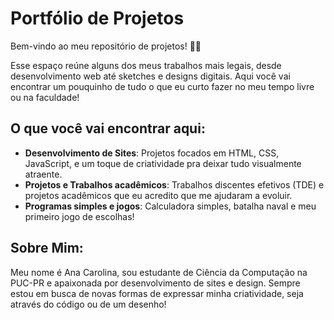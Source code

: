 <h1>Portfólio de Projetos</h1>

  <p>Bem-vindo ao meu repositório de projetos! 🎨🚀</p>

  <p>Esse espaço reúne alguns dos meus trabalhos mais legais, desde desenvolvimento web até sketches e designs digitais. Aqui você vai encontrar um pouquinho de tudo o que eu curto fazer no meu tempo livre ou na faculdade!</p>

  <h2>O que você vai encontrar aqui:</h2>
  <ul>
    <li><strong>Desenvolvimento de Sites</strong>: Projetos focados em HTML, CSS, JavaScript, e um toque de criatividade pra deixar tudo visualmente atraente.</li>
    <li><strong>Projetos e Trabalhos acadêmicos</strong>: Trabalhos discentes efetivos (TDE) e projetos acadêmicos que eu acredito que me ajudaram a evoluir. </li>
    <li><strong>Programas simples e jogos</strong>: Calculadora simples, batalha naval e meu primeiro jogo de escolhas! </li>
  </ul>

  <h2>Sobre Mim:</h2>
  <p>Meu nome é Ana Carolina, sou estudante de Ciência da Computação na PUC-PR e apaixonada por desenvolvimento de sites e design. Sempre estou em busca de novas formas de expressar minha criatividade, seja através do código ou de um desenho!</p>
